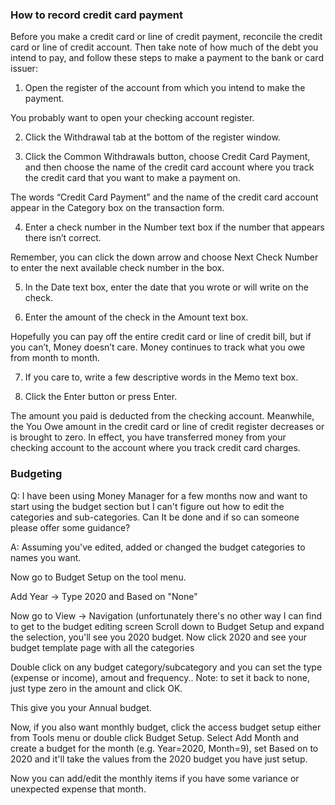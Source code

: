 

### How to record credit card payment

Before you make a credit card or line of credit payment, reconcile the credit card or line of credit account. Then take note of how much of the debt you intend to pay, and follow these steps to make a payment to the bank or card issuer:

1. Open the register of the account from which you intend to make the payment.

You probably want to open your checking account register.

2. Click the Withdrawal tab at the bottom of the register window.

3. Click the Common Withdrawals button, choose Credit Card Payment, and then choose the name of the credit card account where you track the credit card that you want to make a payment on.

The words “Credit Card Payment” and the name of the credit card account appear in the Category box on the transaction form.

4. Enter a check number in the Number text box if the number that appears there isn’t correct.

Remember, you can click the down arrow and choose Next Check Number to enter the next available check number in the box.

5. In the Date text box, enter the date that you wrote or will write on the check.

6. Enter the amount of the check in the Amount text box.

Hopefully you can pay off the entire credit card or line of credit bill, but if you can’t, Money doesn’t care. Money continues to track what you owe from month to month.

7. If you care to, write a few descriptive words in the Memo text box.

8. Click the Enter button or press Enter.

The amount you paid is deducted from the checking account. Meanwhile, the You Owe amount in the credit card or line of credit register decreases or is brought to zero. In effect, you have transferred money from your checking account to the account where you track credit card charges.

### Budgeting
Q: I have been using Money Manager for a few months now and want to start using the budget section but I can't figure out how to edit the categories and sub-categories. Can It be done and if so can someone please offer some guidance?

A: Assuming you've edited, added or changed the budget categories to names you want.

Now go to Budget Setup on the tool menu.

Add Year -> Type 2020 and Based on "None"

Now go to View -> Navigation (unfortunately there's no other way I can find to get to the budget editing screen
Scroll down to Budget Setup and expand the selection, you'll see you 2020 budget.
Now click 2020 and see your budget template page with all the categories

Double click on any budget category/subcategory and you can set the type (expense or income), amout and frequency.. Note: to set it back to none, just type zero in the amount and click OK.

This give you your Annual budget.

Now, if you also want monthly budget, click the access budget setup either from Tools menu or double click Budget Setup.
Select Add Month and create a budget for the month (e.g. Year=2020, Month=9), set Based on to 2020 and it'll take the values from the 2020 budget you have just setup.

Now you can add/edit the monthly items if you have some variance or unexpected expense that month.



